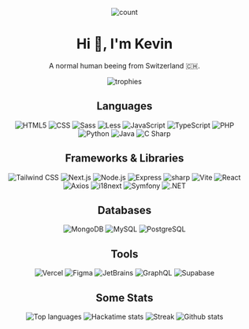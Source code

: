 <div align="center">

![count](https://komarev.com/ghpvc/?username=namelessproj&label=Profile%20views&color=0e75b6&style=flat)
# Hi 👋, I'm Kevin
A normal human beeing from Switzerland :switzerland:.

</div>



<div align="center">

![trophies](https://github-profile-trophy.vercel.app/?username=namelessproj)

</div>



<div align="center">

## Languages

![HTML5](https://img.shields.io/badge/Html5-E34F26?style=for-the-badge&logo=html5&logoColor=white)
![CSS](https://img.shields.io/badge/CSS-663399?style=for-the-badge&logo=css&logoColor=white)
![Sass](https://img.shields.io/badge/Sass-CC6699?style=for-the-badge&logo=sass&logoColor=white)
![Less](https://img.shields.io/badge/Less-1D365D?style=for-the-badge&logo=less&logoColor=white)
![JavaScript](https://img.shields.io/badge/JavaScript-F7DF1E?style=for-the-badge&logo=javascript&logoColor=black)
![TypeScript](https://img.shields.io/badge/TypeScript-3178C6?style=for-the-badge&logo=typescript&logoColor=white)
![PHP](https://img.shields.io/badge/PHP-777BB4?style=for-the-badge&logo=php&logoColor=white)
![Python](https://img.shields.io/badge/python-3670A0?style=for-the-badge&logo=python&logoColor=ffdd54)
![Java](https://img.shields.io/badge/java-ED8B00.svg?style=for-the-badge&logo=openjdk&logoColor=white)
![C Sharp](https://img.shields.io/badge/C%23-9c75d5?style=for-the-badge)

</div>



<div align="center">

## Frameworks & Libraries

![Tailwind CSS](https://img.shields.io/badge/Tailwind_CSS-06B6D4?style=for-the-badge&logo=tailwindcss&logoColor=white)
![Next.js](https://img.shields.io/badge/Next.js-black?style=for-the-badge&logo=next.js)
![Node.js](https://img.shields.io/badge/Node.js-5FA04E?style=for-the-badge&logo=node.js&logoColor=white)
![Express](https://img.shields.io/badge/Express-black?style=for-the-badge&logo=express&logoColor=white)
![sharp](https://img.shields.io/badge/sharp-99CC00?style=for-the-badge&logo=sharp&logoColor=009900)
![Vite](https://img.shields.io/badge/Vite-646CFF?style=for-the-badge&logo=vite&logoColor=white)
![React](https://img.shields.io/badge/React-61DAFB?style=for-the-badge&logo=react&logoColor=black)
![Axios](https://img.shields.io/badge/Axios-5A29E4?style=for-the-badge&logo=axios)
![i18next](https://img.shields.io/badge/i18next-26A69A?style=for-the-badge&logo=i18next&logoColor=white)
![Symfony](https://img.shields.io/badge/Symfony-black?style=for-the-badge&logo=symfony&logoColor=white)
![.NET](https://img.shields.io/badge/.NET-512BD4?style=for-the-badge&logo=.net)

</div>



<div align="center">

## Databases

![MongoDB](https://img.shields.io/badge/MongoDB-47A248?style=for-the-badge&logo=mongodb&logoColor=white)
![MySQL](https://img.shields.io/badge/MySQL-4479A1?style=for-the-badge&logo=mysql&logoColor=white)
![PostgreSQL](https://img.shields.io/badge/PostgeSQL-4169E1?style=for-the-badge&logo=postgresql&logoColor=white)
  
</div>



<div align="center">

## Tools

![Vercel](https://img.shields.io/badge/Vercel-black?style=for-the-badge&logo=vercel)
![Figma](https://img.shields.io/badge/Figma-F24E1E?style=for-the-badge&logo=figma&logoColor=white)
![JetBrains](https://img.shields.io/badge/JetBrains-black?style=for-the-badge&logo=jetbrains&logoColor=white)
![GraphQL](https://img.shields.io/badge/GraphQL-E10098?style=for-the-badge&logo=graphql)
![Supabase](https://img.shields.io/badge/Supabase-black?style=for-the-badge&logo=supabase)

</div>



<div align="center">

## Some Stats

![Top languages](https://github-readme-stats.vercel.app/api/top-langs?username=namelessproj&show_icons=true&locale=en&layout=compact&theme=dark)
![Hackatime stats](https://github-readme-stats.hackclub.dev/api/wakatime?username=7830&api_domain=hackatime.hackclub.com&theme=github_dark&custom_title=Hackatime+Stats&layout=compact&cache_seconds=0&langs_count=8)
![Streak](https://github-readme-streak-stats.herokuapp.com/?user=namelessproj&theme=dark&locale=en)
![Github stats](https://github-readme-stats.vercel.app/api?username=namelessproj&show_icons=true&locale=en&theme=dark)
  
</div>

